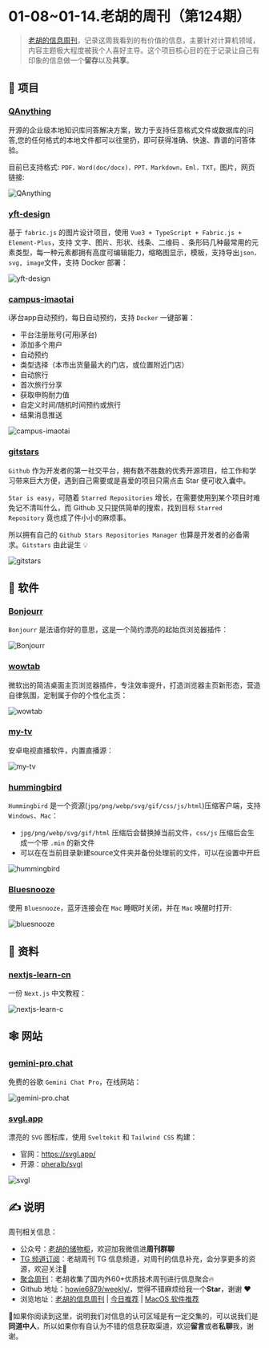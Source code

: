 # 01-08~01-14.老胡的周刊（第124期）

> [老胡的信息周刊](https://weekly.howie6879.com/)，记录这周我看到的有价值的信息，主要针对计算机领域，内容主题极大程度被我个人喜好主导。这个项目核心目的在于记录让自己有印象的信息做一个**留存**以及**共享**。

## 🎯 项目

### [QAnything](https://github.com/netease-youdao/QAnything)

开源的企业级本地知识库问答解决方案，致力于支持任意格式文件或数据库的问答,您的任何格式的本地文件都可以往里扔，即可获得准确、快速、靠谱的问答体验。

目前已支持格式: `PDF，Word(doc/docx)，PPT，Markdown，Eml，TXT`，图片，网页链接:

![QAnything](https://images-1252557999.file.myqcloud.com/uPic/QAnything.png)

### [yft-design](https://github.com/dromara/yft-design)

基于 `fabric.js` 的图片设计项目，使用 `Vue3 + TypeScript + Fabric.js + Element-Plus`，支持 文字、图片、形状、线条、二维码 、条形码几种最常用的元素类型，每一种元素都拥有高度可编辑能力，缩略图显示，模板，支持导出`json，svg, image`文件，支持 Docker 部署：

![yft-design](https://images-1252557999.file.myqcloud.com/uPic/yft-design.jpg)

### [campus-imaotai](https://github.com/oddfar/campus-imaotai)

i茅台app自动预约，每日自动预约，支持 `Docker` 一键部署：

- 平台注册账号(可用i茅台)
- 添加多个用户
- 自动预约
- 类型选择（本市出货量最大的门店，或位置附近门店）
- 自动旅行
- 首次旅行分享
- 获取申购耐力值
- 自定义时间/随机时间预约或旅行
- 结果消息推送

![campus-imaotai](https://images-1252557999.file.myqcloud.com/uPic/campus-imaotai.jpg)

### [gitstars](https://github.com/cfour-hi/gitstars)

`Github` 作为开发者的第一社交平台，拥有数不胜数的优秀开源项目，给工作和学习带来巨大方便，遇到自己需要或是喜爱的项目只需点击 Star 便可收入囊中。

`Star is easy`，可随着 `Starred Repositories` 增长，在需要使用到某个项目时难免记不清叫什么，而 Github 又只提供简单的搜索，找到目标 `Starred Repository` 竟也成了件小小的麻烦事。

所以拥有自己的 `Github Stars Repositories Manager` 也算是开发者的必备需求。`Gitstars` 由此诞生 💡

![gitstars](https://images-1252557999.file.myqcloud.com/uPic/gitstars.png)

## 🤖 软件

### [Bonjourr](https://github.com/victrme/Bonjourr)

`Bonjourr` 是法语你好的意思，这是一个简约漂亮的起始页浏览器插件：

![Bonjourr](https://images-1252557999.file.myqcloud.com/uPic/Bonjourr.jpg)

### [wowtab](https://wowtab.microsoft.com/)

微软出的简洁桌面主页浏览器插件，专注效率提升，打造浏览器主页新形态，营造自律氛围，定制属于你的个性化主页：

![wowtab](https://images-1252557999.file.myqcloud.com/uPic/wowtab.jpg)

### [my-tv](https://github.com/lizongying/my-tv)

安卓电视直播软件，内置直播源：

![my-tv](https://images-1252557999.file.myqcloud.com/uPic/my-tv.jpg)

### [hummingbird](https://github.com/leibnizli/hummingbird)

`Hummingbird` 是一个资源(`jpg/png/webp/svg/gif/css/js/html`)压缩客户端，支持`Windows`、`Mac`：

- `jpg/png/webp/svg/gif/html` 压缩后会替换掉当前文件，`css/js` 压缩后会生成一个带 `.min` 的新文件
- 可以在在当前目录新建source文件夹并备份处理前的文件，可以在设置中开启

![hummingbird](https://images-1252557999.file.myqcloud.com/uPic/hummingbird.jpg)

### [Bluesnooze](https://github.com/odlp/bluesnooze)

使用 `Bluesnooze`，蓝牙连接会在 `Mac` 睡眠时关闭，并在 `Mac` 唤醒时打开:

![bluesnooze](https://images-1252557999.file.myqcloud.com/uPic/bluesnooze.png)

## 👀 资料

### [nextjs-learn-cn](https://qufei1993.github.io/nextjs-learn-cn/)

一份 `Next.js` 中文教程：

![nextjs-learn-c](https://images-1252557999.file.myqcloud.com/uPic/nextjs-learn-c.jpg)

## 🕸 网站

### [gemini-pro.chat](https://gemini-pro.chat/) 

免费的谷歌 `Gemini Chat Pro`，在线网站：

![gemini-pro.chat](https://images-1252557999.file.myqcloud.com/uPic/gemini-pro.chat.jpg)

### [svgl.app](https://svgl.app/)

漂亮的 `SVG` 图标库，使用 `Sveltekit` 和 `Tailwind CSS` 构建：

- 官网：https://svgl.app/
- 开源：[pheralb/svgl](https://github.com/pheralb/svgl)

![svgl](https://images-1252557999.file.myqcloud.com/uPic/svgl.jpg)

## ✍️ 说明

周刊相关信息：

- 公众号：[老胡的储物柜](https://images-1252557999.file.myqcloud.com/uPic/ETIbMe.jpg)，欢迎加我微信进**周刊群聊**
- [TG 频道订阅](https://t.me/howie_weekly)：老胡周刊 TG 信息频道，对周刊的信息补充，会分享更多的资源，欢迎关注👏
- [聚合周刊](https://www.fre321.com/weekly)：老胡收集了国内外60+优质技术周刊进行信息聚合🔥
- Github 地址：[howie6879/weekly/](https://github.com/howie6879/weekly/)，觉得不错麻烦给我一个**Star**，谢谢 ❤️
- 浏览地址：[老胡的信息周刊](https://weekly.howie6879.com) | [今日推荐](https://weekly.howie6879.com/recommend/index.html) | [MacOS 软件推荐](https://weekly.howie6879.com/soft/mac.html)

🙌如果你阅读到这里，说明我们对信息的认可区域是有一定交集的，可以说我们是**同道中人**，所以如果你有自认为不错的信息获取渠道，欢迎**留言**或者**私聊**我，谢谢。
